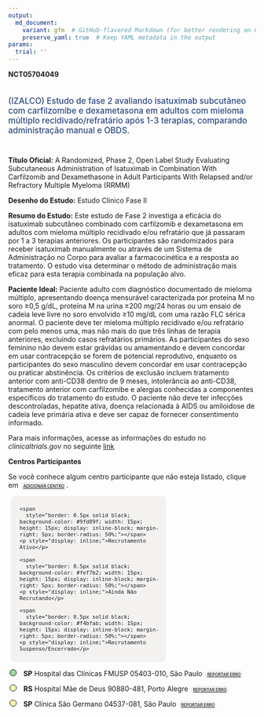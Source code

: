 ```yaml
---
output: 
  md_document:
    variant: gfm  # GitHub-flavored Markdown (for better rendering on GitHub)
    preserve_yaml: true  # Keep YAML metadata in the output
params:
  trial: ''
---
```


<script async src="https://scripts.simpleanalyticscdn.com/latest.js"></script>

**NCT05704049**

<div style="padding: 5px 5px 5px 0px; font-size: 1.20em; font-weight: 500; color: #2E4A7F; text-align: left; margin-bottom: 20px">

(IZALCO) Estudo de fase 2 avaliando isatuximab subcutâneo com
carfilzomibe e dexametasona em adultos com mieloma múltiplo
recidivado/refratário após 1-3 terapias, comparando administração manual
e OBDS.

</div>

**Título Oficial:** A Randomized, Phase 2, Open Label Study Evaluating
Subcutaneous Administration of Isatuximab in Combination With
Carfilzomib and Dexamethasone in Adult Participants With Relapsed and/or
Refractory Multiple Myeloma (RRMM)

**Desenho do Estudo:** Estudo Clinico Fase II

**Resumo do Estudo:** Este estudo de Fase 2 investiga a eficácia do
isatuximab subcutâneo combinado com carfilzomib e dexametasona em
adultos com mieloma múltiplo recidivado e/ou refratário que já passaram
por 1 a 3 terapias anteriores. Os participantes são randomizados para
receber isatuximab manualmente ou através de um Sistema de Administração
no Corpo para avaliar a farmacocinética e a resposta ao tratamento. O
estudo visa determinar o método de administração mais eficaz para esta
terapia combinada na população alvo.

**Paciente Ideal:** Paciente adulto com diagnóstico documentado de
mieloma múltiplo, apresentando doença mensurável caracterizada por
proteína M no soro ≥0,5 g/dL, proteína M na urina ≥200 mg/24 horas ou um
ensaio de cadeia leve livre no soro envolvido ≥10 mg/dL com uma razão
FLC sérica anormal. O paciente deve ter mieloma múltiplo recidivado e/ou
refratário com pelo menos uma, mas não mais do que três linhas de
terapia anteriores, excluindo casos refratários primários. As
participantes do sexo feminino não devem estar grávidas ou amamentando e
devem concordar em usar contracepção se forem de potencial reprodutivo,
enquanto os participantes do sexo masculino devem concordar em usar
contracepção ou praticar abstinência. Os critérios de exclusão incluem
tratamento anterior com anti-CD38 dentro de 9 meses, intolerância ao
anti-CD38, tratamento anterior com carfilzomibe e alergias conhecidas a
componentes específicos do tratamento do estudo. O paciente não deve ter
infecções descontroladas, hepatite ativa, doença relacionada à AIDS ou
amiloidose de cadeia leve primária ativa e deve ser capaz de fornecer
consentimento informado.

Para mais informações, acesse as informações do estudo no
*clinicaltrials.gov* no seguinte
[link](https://clinicaltrials.gov/ct2/show/NCT05704049)

**Centros Participantes**

Se você conhece algum centro participante que não esteja listado, clique
em
<span style="color: #2E4A7F; margin-left: 2px; padding: 4px; background-color: #f3f2f1; border-radius: 8px; font-weight: 500; font-size: 0.6em"><a
href="https://cancertrialsbr.shinyapps.io/formsapp?study_nct_id=NCT05704049&amp;location_id=N%2FA&amp;location_full_name=N%2FA&amp;form_type=Adicionar%20Centro"
target="_blank">ADICIONAR CENTRO</a></span>.

<div style="margin-bottom: 8px; margin-left: 5px; padding: 8px; max-width: 300px; background-color: #f3f2f1; border-radius: 8px; font-size: 0.9em">

<div style="margin-left: 10px;">

    <span 
      style="border: 0.5px solid black; background-color: #9fd89f; width: 15px; height: 15px; display: inline-block; margin-right: 5px; border-radius: 50%;"></span>
    <p style="display: inline;">Recrutamento Ativo</p>

</div>

<div style="margin-left: 10px;">

    <span 
      style="border: 0.5px solid black; background-color: #fef7b2; width: 15px; height: 15px; display: inline-block; margin-right: 5px; border-radius: 50%;"></span>
    <p style="display: inline;">Ainda Não Recrutando</p>

</div>

<div style="margin-left: 10px;">

    <span 
      style="border: 0.5px solid black; background-color: #f4bfab; width: 15px; height: 15px; display: inline-block; margin-right: 5px; border-radius: 50%;"></span>
    <p style="display: inline;">Recrutamento Suspenso/Encerrado</p>

</div>

</div>

<div style="margin: 3px;">

<span style="border: 0.5px solid black; display: inline-block; width: 12px; height: 12px; border-radius: 50%; margin-right: 10px; padding-bottom: 0px; background-color: #9fd89f;"></span>
<b>SP</b> Hospital das Clínicas FMUSP 05403-010, São Paulo
<span style="color: #2E4A7F; margin-left: 2px; padding: 4px; background-color: #f3f2f1; border-radius: 8px; font-weight: 500; font-size: 0.6em"><a
href="https://cancertrialsbr.shinyapps.io/formsapp?study_nct_id=NCT05704049&amp;location_id=HOSPITALDASCLINICASDESAOPAULOSITENUMBER0760001SAOPAULOSAOPAULO05403000BRAZIL&amp;location_full_name=Hospital%20das%20Cl%C3%ADnicas%20FMUSP%2C%2005403-010%2C%20S%C3%A3o%20Paulo&amp;form_type=Reportar%20Erro"
target="_blank">REPORTAR ERRO</a></span>

</div>

<div style="margin: 3px;">

<span style="border: 0.5px solid black; display: inline-block; width: 12px; height: 12px; border-radius: 50%; margin-right: 10px; padding-bottom: 0px; background-color: #fef7b2;"></span>
<b>RS</b> Hospital Mãe de Deus 90880-481, Porto Alegre
<span style="color: #2E4A7F; margin-left: 2px; padding: 4px; background-color: #f3f2f1; border-radius: 8px; font-weight: 500; font-size: 0.6em"><a
href="https://cancertrialsbr.shinyapps.io/formsapp?study_nct_id=NCT05704049&amp;location_id=HOSPITALMAEDEDEUSSITENUMBER0760002PORTOALEGRERIOGRANDEDOSUL90110270BRAZIL&amp;location_full_name=Hospital%20M%C3%A3e%20de%20Deus%2C%2090880-481%2C%20Porto%20Alegre&amp;form_type=Reportar%20Erro"
target="_blank">REPORTAR ERRO</a></span>

</div>

<div style="margin: 3px;">

<span style="border: 0.5px solid black; display: inline-block; width: 12px; height: 12px; border-radius: 50%; margin-right: 10px; padding-bottom: 0px; background-color: #fef7b2;"></span>
<b>SP</b> Clinica São Germano 04537-081, São Paulo
<span style="color: #2E4A7F; margin-left: 2px; padding: 4px; background-color: #f3f2f1; border-radius: 8px; font-weight: 500; font-size: 0.6em"><a
href="https://cancertrialsbr.shinyapps.io/formsapp?study_nct_id=NCT05704049&amp;location_id=CLINICASAOGERMANOSITENUMBER0760003SAOPAULOSAOPAULO04537081BRAZIL&amp;location_full_name=Clinica%20S%C3%A3o%20Germano%2C%2004537-081%2C%20S%C3%A3o%20Paulo&amp;form_type=Reportar%20Erro"
target="_blank">REPORTAR ERRO</a></span>

</div>
